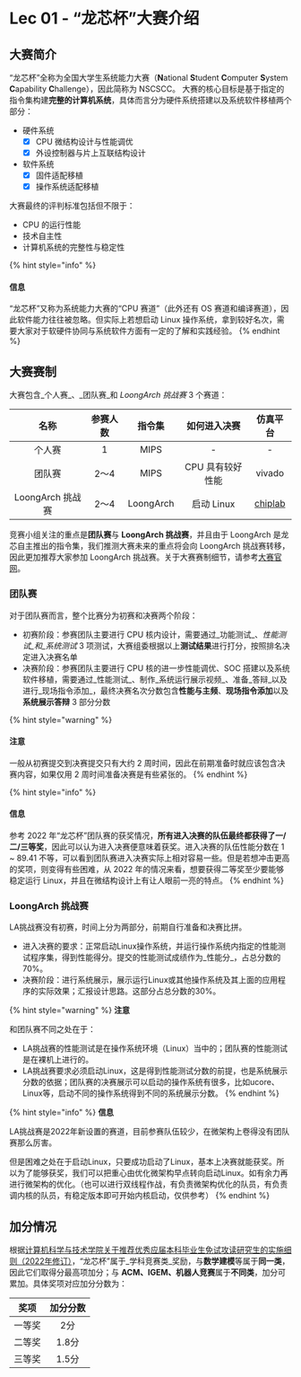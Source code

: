 # Lec 01 - “龙芯杯”大赛介绍

## 大赛简介

“龙芯杯”全称为全国大学生系统能力大赛（**N**ational **S**tudent **C**omputer **S**ystem **C**apability **C**hallenge），因此简称为 NSCSCC。 大赛的核心目标是基于指定的指令集构建**完整的计算机系统**，具体而言分为硬件系统搭建以及系统软件移植两个部分：

* 硬件系统
  * [x] CPU 微结构设计与性能调优
  * [x] 外设控制器与片上互联结构设计
* 软件系统
  * [x] 固件适配移植
  * [x] 操作系统适配移植

大赛最终的评判标准包括但不限于：

* CPU 的运行性能
* 技术自主性
* 计算机系统的完整性与稳定性

{% hint style="info" %}
#### 信息

“龙芯杯”又称为系统能力大赛的“CPU 赛道”（此外还有 OS 赛道和编译赛道），因此软件能力往往被忽略。但实际上若想启动 Linux 操作系统，拿到较好名次，需要大家对于软硬件协同与系统软件方面有一定的了解和实践经验。
{% endhint %}

## 大赛赛制

大赛包含_个人赛_、_团队赛_和 _LoongArch 挑战赛_ 3 个赛道：

|       名称      | 参赛人数 |    指令集    |   如何进入决赛   |                        仿真平台                       |
| :-----------: | :--: | :-------: | :--------: | :-----------------------------------------------: |
|      个人赛      |   1  |    MIPS   |      -     |                         -                         |
|      团队赛      |  2～4 |    MIPS   | CPU 具有较好性能 |                       vivado                      |
| LoongArch 挑战赛 |  2～4 | LoongArch |  启动 Linux  | [chiplab](https://gitee.com/loongson-edu/chiplab) |

竞赛小组关注的重点是**团队赛**与 **LoongArch 挑战赛**，并且由于 LoongArch 是龙芯自主推出的指令集，我们推测大赛未来的重点将会向 LoongArch 挑战赛转移，因此更加推荐大家参加 LoongArch 挑战赛。关于大赛赛制细节，请参考[大赛官网](http://www.nscscc.com)。

### 团队赛

对于团队赛而言，整个比赛分为初赛和决赛两个阶段：

* 初赛阶段：参赛团队主要进行 CPU 核内设计，需要通过_功能测试_、_性能测试_和_系统测试_ 3 项测试，大赛组委根据以上**测试结果**进行打分，按照排名决定进入决赛名单
* 决赛阶段：参赛团队主要进行 CPU 核的进一步性能调优、SOC 搭建以及系统软件移植，需要通过_性能测试_、制作_系统运行展示视频_、准备_答辩_以及进行_现场指令添加_，最终决赛名次分数包含**性能与主频**、**现场指令添加**以及**系统展示答辩** 3 部分分数

{% hint style="warning" %}
#### 注意

一般从初赛提交到决赛提交只有大约 2 周时间，因此在前期准备时就应该包含决赛内容，如果仅用 2 周时间准备决赛是有些紧张的。
{% endhint %}

{% hint style="info" %}
#### 信息

参考 2022 年“龙芯杯”团队赛的获奖情况，**所有进入决赛的队伍最终都获得了一/二/三等奖**，因此可以认为进入决赛便意味着获奖。进入决赛的队伍性能分数在 1 \~ 89.41 不等，可以看到团队赛进入决赛实际上相对容易一些。但是若想冲击更高的奖项，则变得有些困难，从 2022 年的情况来看，想要获得二等奖至少要能够稳定运行 Linux，并且在微结构设计上有让人眼前一亮的特点。
{% endhint %}

### LoongArch 挑战赛

LA挑战赛没有初赛，时间上分为两部分，前期自行准备和决赛比拼。

* 进入决赛的要求：正常启动Linux操作系统，并运行操作系统内指定的性能测试程序集，得到性能得分。提交的性能测试成绩作为_性能分_，占总分数的70%。
* 决赛阶段：进行系统展示，展示运行Linux或其他操作系统及其上面的应用程序的实际效果；汇报设计思路。这部分占总分数的30%。

{% hint style="warning" %}
**注意**

和团队赛不同之处在于：

* LA挑战赛的性能测试是在操作系统环境（Linux）当中的；团队赛的性能测试是在裸机上进行的。
* LA挑战赛要求必须启动Linux，这是得到性能测试分数的前提，也是系统展示分数的依据；团队赛的决赛展示可以启动的操作系统有很多，比如ucore、Linux等，启动不同的操作系统得到不同的系统展示分数。
{% endhint %}

{% hint style="info" %}
**信息**

LA挑战赛是2022年新设置的赛道，目前参赛队伍较少，在微架构上卷得没有团队赛那么厉害。

但是困难之处在于启动Linux，只要成功启动了Linux，基本上决赛就能获奖。所以为了能够获奖，我们可以把重心由优化微架构早点转向启动Linux。如有余力再进行微架构的优化。（也可以进行双线程作战，有负责微架构优化的队员，有负责调内核的队员，有稳定版本即可开始内核启动，仅供参考）
{% endhint %}

## 加分情况

根据[计算机科学与技术学院关于推荐优秀应届本科毕业生免试攻读研究生的实施细则（2022年修订）](https://scce.ucas.ac.cn/index.php/zh-CN/tzgg/3338-2022-8)，“龙芯杯”属于_学科竞赛类_奖励，与**数学建模**等属于**同一类**，因此它们取得分最高项加分；与 **ACM、IGEM、机器人竞赛**属于**不同类**，加分可累加。具体奖项对应加分分数为：

|  奖项 | 加分分数 |
| :-: | :--: |
| 一等奖 |  2分  |
| 二等奖 | 1.8分 |
| 三等奖 | 1.5分 |

